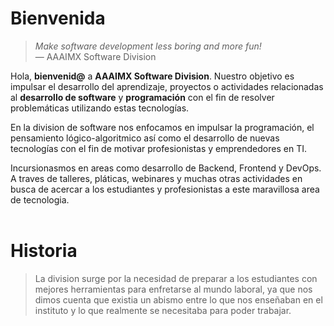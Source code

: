 

# Bienvenida

> _Make software development less boring and more fun!_ <br> 
> &mdash; AAAIMX Software Division

Hola, **bienvenid@** a **AAAIMX Software Division**.
Nuestro objetivo es impulsar el desarrollo del aprendizaje, proyectos o actividades relacionadas al **desarrollo de software** y **programación** con el fin de resolver problemáticas utilizando estas tecnologías.

En la division de software nos enfocamos en impulsar la programación, el pensamiento lógico-algoritmico así como el desarrollo de nuevas tecnologías con el fin de motivar profesionistas y emprendedores en TI.

Incursionasmos en areas como desarrollo de Backend, Frontend y DevOps. A traves de talleres, pláticas, webinares y muchas otras actividades en busca de acercar a los estudiantes y profesionistas a este maravillosa area de tecnologia.
<br><br>

# Historia

> La division surge por la necesidad de preparar a los estudiantes con mejores herramientas para enfretarse al mundo laboral, ya que nos dimos cuenta que existia un abismo entre lo que nos enseñaban en el instituto y lo que realmente se necesitaba para poder trabajar.

<br>
<timeline/>



